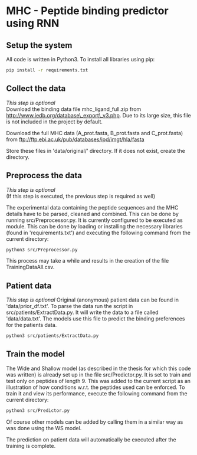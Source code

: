 # MHC - Peptide binding predictor using RNN
## Setup the system
All code is written in Python3. To install all libraries using pip:

~~~sh 
pip install -r requirements.txt
~~~

## Collect the data
*This step is optional*  
Download the binding data file mhc\_ligand\_full.zip from
<http://www.iedb.org/database\_export\_v3.php>. Due to its large size, this
file is not included in the project by default.

Download the full MHC data (A\_prot.fasta, B\_prot.fasta and C\_prot.fasta) from <ftp://ftp.ebi.ac.uk/pub/databases/ipd/imgt/hla/fasta>

Store these files in 'data/original/' directory. If it does not exist, create
the directory.

## Preprocess the data
*This step is optional*  
(If this step is executed, the previous step is required as well)  

The experimental data containing the peptide sequences and the MHC details have
to be parsed, cleaned and combined. This can be done by running
src/Preprocessor.py. It is currently configured to be executed as module. This
can be done by loading or installing the necessary libraries (found in
'requirements.txt') and executing the following command from the current
directory:

~~~sh
python3 src/Preprocessor.py
~~~

This process may take a while and results in the creation of the file TrainingDataAll.csv.

## Patient data
*This step is optional*
Original (anonymous) patient data can be found in 'data/prior\_df.txt'. To
parse the data run the script in src/patients/ExtractData.py. It will write the
data to a file called 'data/data.txt'. The models use this file to predict the
binding preferences for the patients data.

~~~sh 
python3 src/patients/ExtractData.py
~~~

## Train the model
The Wide and Shallow model (as described in the thesis for which this code was
written) is already set up in the file src/Predictor.py. It is set to train and
test only on peptides of length 9. This was added to the current script as an
illustration of how conditions w.r.t. the peptides used can be enforced. To train it and view
its performance, execute the following command from the current directory:

~~~sh 
python3 src/Predictor.py
~~~

Of course other models can be added by calling them in a similar way as was
done using the WS model.

The prediction on patient data will automatically be executed after the training is
complete.
